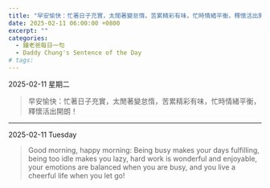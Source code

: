 ```yaml
---
title: "早安愉快：忙著日子充實，太閒著變怠惰，苦累精彩有味，忙時情緒平衡，釋懷活出開朗！ <br> Good morning, happy morning: Being busy makes your days fulfilling, being too idle makes you lazy, hard work is wonderful and enjoyable, your emotions are balanced when you are busy, and you live a cheerful life when you let go!"
date: 2025-02-11 06:00:00 +0800
excerpt: ""
categories:
  - 鍾老爸每日一句
  - Daddy Chung's Sentence of the Day
# tags:
---
```


2025-02-11 星期二

> 早安愉快：忙著日子充實，太閒著變怠惰，苦累精彩有味，忙時情緒平衡，釋懷活出開朗！

---

2025-02-11 Tuesday

> Good morning, happy morning: Being busy makes your days fulfilling, being too idle makes you lazy, hard work is wonderful and enjoyable, your emotions are balanced when you are busy, and you live a cheerful life when you let go!
